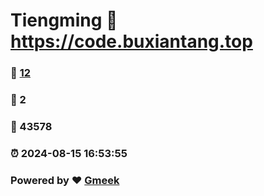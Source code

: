 # Tiengming :link: https://code.buxiantang.top 
### :page_facing_up: [12](https://code.buxiantang.top/tag.html) 
### :speech_balloon: 2 
### :hibiscus: 43578 
### :alarm_clock: 2024-08-15 16:53:55 
### Powered by :heart: [Gmeek](https://github.com/Meekdai/Gmeek)
